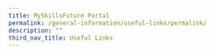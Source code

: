 ```yaml
---
title: MySkillsFuture Portal
permalink: /general-information/useful-links/permalink/
description: ""
third_nav_title: Useful Links
---
```


